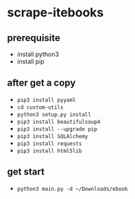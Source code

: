 scrape-itebooks
==============================

prerequisite
------------

-	install python3
-	install pip

after get a copy
----------------

- `pip3 install pyyaml`
- `cd custom-utils`
- `python3 setup.py install`
- `pip3 install beautifulsoup4`
- `pip3 install --upgrade pip`
- `pip3 install SQLAlchemy`
- `pip3 install requests`
- `pip3 install html5lib`

get start
----------------
- `python3 main.py -d ~/Downloads/ebook`
